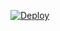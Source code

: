 

[![Deploy](https://www.herokucdn.com/deploy/button.svg)](https://heroku.com/deploy?template=https://github.com/MXSHOOT/line-liff3.git)
